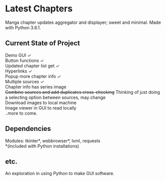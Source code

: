 # Latest Chapters

Manga chapter updates aggregator and displayer; sweet and minimal. Made with Python 3.6.1.

## Current State of Project

Demo GUI ✓  
Button functions ✓  
Updated chapter list get ✓  
Hyperlinks ✓  
Popup more chapter info ✓  
Multiple sources ✓  
Chapter info has series image  
~~Combine sources and add duplicates cross-checking~~ Thinking of just doing a selecting option between sources, may change  
Download images to local machine  
Image viewer in GUI to read locally    
..more to come.  

## Dependencies

Modules: tkinter*, webbrowser*, lxml, requests  
*(included with Python installations)

## etc.

An exploration in using Python to make GUI software.
